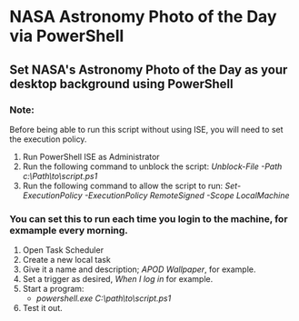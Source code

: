# NASA Astronomy Photo of the Day via PowerShell
## Set NASA's Astronomy Photo of the Day as your desktop background using PowerShell

### Note: 
Before being able to run this script without using ISE, you will need to set the execution policy. 
1. Run PowerShell ISE as Administrator
2. Run the following command to unblock the script: _Unblock-File -Path c:\Path\to\script.ps1_
3. Run the following command to allow the script to run: _Set-ExecutionPolicy -ExecutionPolicy RemoteSigned -Scope LocalMachine_

### You can set this to run each time you login to the machine, for exmample every morning. 
1. Open Task Scheduler
2. Create a new local task
3. Give it a name and description; _APOD Wallpaper_, for example.
4. Set a trigger as desired, _When I log in_ for example.
5. Start a program: 
	- _powershell.exe C:\path\to\script.ps1_
6. Test it out. 